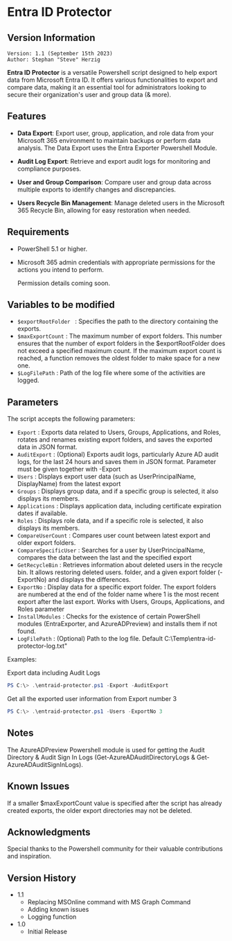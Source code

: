 # Entra ID Protector

## Version Information
~~~~
Version: 1.1 (September 15th 2023)
Author: Stephan "Steve" Herzig
~~~~

**Entra ID Protector** is a versatile Powershell script designed to help export data from Microsoft Entra ID. It offers various functionalities to export and compare data, making it an essential tool for administrators looking to secure their organization's user and group data (& more).

## Features

- **Data Export**: Export user, group, application, and role data from your Microsoft 365 environment to maintain backups or perform data analysis. The Data Export uses the Entra Exporter Powershell Module.

- **Audit Log Export**: Retrieve and export audit logs for monitoring and compliance purposes.

- **User and Group Comparison**: Compare user and group data across multiple exports to identify changes and discrepancies.

- **Users Recycle Bin Management**: Manage deleted users in the Microsoft 365 Recycle Bin, allowing for easy restoration when needed.

## Requirements

- PowerShell 5.1 or higher.

- Microsoft 365 admin credentials with appropriate permissions for the actions you intend to perform.

  Permission details coming soon.

## Variables to be modified
- `$exportRootFolder ` : Specifies the path to the directory containing the exports.
- `$maxExportCount`    : The maximum number of export folders. This number ensures that the number of export folders in the $exportRootFolder does not exceed a specified maximum count. If the maximum export count is reached, a function removes the oldest folder to make space for a new one.
- `$LogFilePath`       : Path of the log file where some of the activities are logged.

## Parameters
The script accepts the following parameters:

- `Export`              : Exports data related to Users, Groups, Applications, and Roles, rotates and renames existing export folders, and saves the exported data in JSON format.
- `AuditExport`         : (Optional) Exports audit logs, particularly Azure AD audit logs, for the last 24 hours and saves them in JSON format.
						  Parameter must be given together with -Export
- `Users`               : Displays export user data (such as UserPrincipalName, DisplayName) from the latest export
- `Groups`              : Displays group data, and if a specific group is selected, it also displays its members.
- `Applications`        : Displays application data, including certificate expiration dates if available.
- `Roles`               : Displays role data, and if a specific role is selected, it also displays its members.
- `CompareUserCount`    : Compares user count between latest export and older export folders.
- `CompareSpecificUser` : Searches for a user by UserPrincipalName, compares the data between the last and the specified export
- `GetRecycleBin`       : Retrieves information about deleted users in the recycle bin. It allows restoring deleted users.
folder, and a given export folder (-ExportNo) and displays the differences.
- `ExportNo`            : Display data for a specific export folder. The export folders are numbered at the end of the folder name where 1 is the most recent export after the last export. Works with Users, Groups, Applications, and Roles parameter
- `InstallModules`      : Checks for the existence of certain PowerShell modules (EntraExporter, and AzureADPreview) and installs them if not found.
- `LogFilePath`         : (Optional) Path to the log file. Default C:\Temp\entra-id-protector-log.txt"

Examples:

Export data including Audit Logs

   ```powershell
   PS C:\> .\entraid-protector.ps1 -Export -AuditExport
   ```

Get all the exported user information from Export number 3
   ```powershell
   PS C:\> .\entraid-protector.ps1 -Users -ExportNo 3
   ```

## Notes

The AzureADPreview Powershell module is used for getting the Audit Directory & Audit Sign In Logs (Get-AzureADAuditDirectoryLogs & Get-AzureADAuditSignInLogs).

## Known Issues
If a smaller $maxExportCount value is specified after the script has already created exports, the older export directories may not be deleted.

## Acknowledgments

Special thanks to the Powershell community for their valuable contributions and inspiration.

## Version History
* 1.1
    * Replacing MSOnline command with MS Graph Command
    * Adding known issues
    * Logging function
* 1.0
    * Initial Release 
